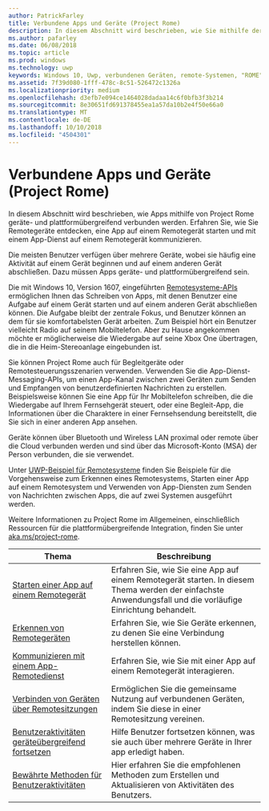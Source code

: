 ```yaml
---
author: PatrickFarley
title: Verbundene Apps und Geräte (Project Rome)
description: In diesem Abschnitt wird beschrieben, wie Sie mithilfe der Remote Systems-Plattform Remotegeräte entdecken, eine App auf einem Remotegerät starten und mit einem App-Dienst auf einem Remotegerät kommunizieren.
ms.author: pafarley
ms.date: 06/08/2018
ms.topic: article
ms.prod: windows
ms.technology: uwp
keywords: Windows 10, Uwp, verbundenen Geräten, remote-Systemen, "ROME" Projekt "ROME"
ms.assetid: 7f39d080-1fff-478c-8c51-526472c1326a
ms.localizationpriority: medium
ms.openlocfilehash: d3efb7e094ce1464028dadaa14c6f0bfb3f3b214
ms.sourcegitcommit: 8e30651fd691378455ea1a57da10b2e4f50e66a0
ms.translationtype: MT
ms.contentlocale: de-DE
ms.lasthandoff: 10/10/2018
ms.locfileid: "4504301"
---
```

# <a name="connected-apps-and-devices-project-rome"></a>Verbundene Apps und Geräte (Project Rome)

In diesem Abschnitt wird beschrieben, wie Apps mithilfe von Project Rome geräte- und plattformübergreifend verbunden werden. Erfahren Sie, wie Sie Remotegeräte entdecken, eine App auf einem Remotegerät starten und mit einem App-Dienst auf einem Remotegerät kommunizieren.

Die meisten Benutzer verfügen über mehrere Geräte, wobei sie häufig eine Aktivität auf einem Gerät beginnen und auf einem anderen Gerät abschließen. Dazu müssen Apps geräte- und plattformübergreifend sein.

Die mit Windows 10, Version 1607, eingeführten [Remotesysteme-APIs](https://msdn.microsoft.com/library/windows/apps/Windows.System.RemoteSystems) ermöglichen Ihnen das Schreiben von Apps, mit denen Benutzer eine Aufgabe auf einem Gerät starten und auf einem anderen Gerät abschließen können. Die Aufgabe bleibt der zentrale Fokus, und Benutzer können an dem für sie komfortabelsten Gerät arbeiten. Zum Beispiel hört ein Benutzer vielleicht Radio auf seinem Mobiltelefon. Aber zu Hause angekommen möchte er möglicherweise die Wiedergabe auf seine Xbox One übertragen, die in die Heim-Stereoanlage eingebunden ist.

Sie können Project Rome auch für Begleitgeräte oder Remotesteuerungsszenarien verwenden. Verwenden Sie die App-Dienst-Messaging-APIs, um einen App-Kanal zwischen zwei Geräten zum Senden und Empfangen von benutzerdefinierten Nachrichten zu erstellen. Beispielsweise können Sie eine App für Ihr Mobiltelefon schreiben, die die Wiedergabe auf Ihrem Fernsehgerät steuert, oder eine Begleit-App, die Informationen über die Charaktere in einer Fernsehsendung bereitstellt, die Sie sich in einer anderen App ansehen.  

Geräte können über Bluetooth und Wireless LAN proximal oder remote über die Cloud verbunden werden und sind über das Microsoft-Konto (MSA) der Person verbunden, die sie verwendet.

Unter [UWP-Beispiel für Remotesysteme](https://github.com/Microsoft/Windows-universal-samples/tree/dev/Samples/RemoteSystems ) finden Sie Beispiele für die Vorgehensweise zum Erkennen eines Remotesystems, Starten einer App auf einem Remotesystem und Verwenden von App-Diensten zum Senden von Nachrichten zwischen Apps, die auf zwei Systemen ausgeführt werden.

Weitere Informationen zu Project Rome im Allgemeinen, einschließlich Ressourcen für die plattformübergreifende Integration, finden Sie unter [aka.ms/project-rome](https://aka.ms/project-rome).

| Thema | Beschreibung |
|-------|-------------|
| [Starten einer App auf einem Remotegerät](launch-a-remote-app.md) | Erfahren Sie, wie Sie eine App auf einem Remotegerät starten. In diesem Thema werden der einfachste Anwendungsfall und die vorläufige Einrichtung behandelt.  |
| [Erkennen von Remotegeräten](discover-remote-devices.md)  | Erfahren Sie, wie Sie Geräte erkennen, zu denen Sie eine Verbindung herstellen können. |
| [Kommunizieren mit einem App-Remotedienst](communicate-with-a-remote-app-service.md) | Erfahren Sie, wie Sie mit einer App auf einem Remotegerät interagieren. |
| [Verbinden von Geräten über Remotesitzungen](remote-sessions.md) | Ermöglichen Sie die gemeinsame Nutzung auf verbundenen Geräten, indem Sie diese in einer Remotesitzung vereinen. |
| [Benutzeraktivitäten geräteübergreifend fortsetzen](useractivities.md)| Hilfe Benutzer fortsetzen können, was sie auch über mehrere Geräte in Ihrer app erledigt haben.|
| [Bewährte Methoden für Benutzeraktivitäten](useractivities-best-practices.md)| Hier erfahren Sie die empfohlenen Methoden zum Erstellen und Aktualisieren von Aktivitäten des Benutzers.|
